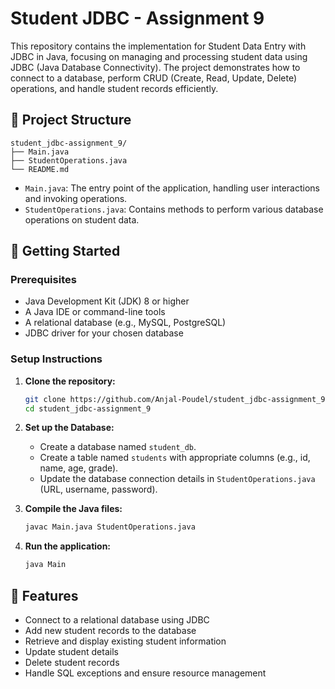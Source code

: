 # Student JDBC - Assignment 9

This repository contains the implementation for Student Data Entry with JDBC in Java, focusing on managing and processing student data using JDBC (Java Database Connectivity). The project demonstrates how to connect to a database, perform CRUD (Create, Read, Update, Delete) operations, and handle student records efficiently.

## 📁 Project Structure

```
student_jdbc-assignment_9/
├── Main.java
├── StudentOperations.java
└── README.md
```

- `Main.java`: The entry point of the application, handling user interactions and invoking operations.
- `StudentOperations.java`: Contains methods to perform various database operations on student data.

## 🚀 Getting Started

### Prerequisites

- Java Development Kit (JDK) 8 or higher
- A Java IDE or command-line tools
- A relational database (e.g., MySQL, PostgreSQL)
- JDBC driver for your chosen database

### Setup Instructions

1. **Clone the repository:**

   ```bash
   git clone https://github.com/Anjal-Poudel/student_jdbc-assignment_9.git
   cd student_jdbc-assignment_9
   ```

2. **Set up the Database:**

   - Create a database named `student_db`.
   - Create a table named `students` with appropriate columns (e.g., id, name, age, grade).
   - Update the database connection details in `StudentOperations.java` (URL, username, password).

3. **Compile the Java files:**

   ```bash
   javac Main.java StudentOperations.java
   ```

4. **Run the application:**

   ```bash
   java Main
   ```

## 🧪 Features

- Connect to a relational database using JDBC
- Add new student records to the database
- Retrieve and display existing student information
- Update student details
- Delete student records
- Handle SQL exceptions and ensure resource management

